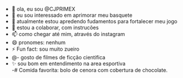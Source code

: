 - 👋 ola, eu sou @CJPRIMEX
- 👀 eu sou interessado em aprimorar meu basquete
- 🌱 atualmente estou apredendo fudamentos para fortalecer meu jogo
- 💞️ estou a colaborar, com instrucões
- 📫 como chegar até mim, através do instagram
- 😄 pronomes: nenhum
- ⚡ Fun fact: sou muito zueiro
- @- gosto de filmes de ficção cientifica
- ✨ sou bom em entendimento na area esportiva  
-# Comida favorita: bolo de cenora com cobertura de chocolate.
